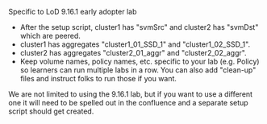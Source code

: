 Specific to LoD 9.16.1 early adopter lab
- After the setup script, cluster1 has "svmSrc" and cluster2 has "svmDst" which are peered.
- cluster1 has aggregates "cluster1_01_SSD_1" and "cluster1_02_SSD_1".
- cluster2 has aggregates "cluster2_01_aggr" and "cluster2_02_aggr".
- Keep volume names, policy names, etc. specific to your lab (e.g. <labname>Policy) so learners can run multiple labs in a row. You can also add "clean-up" files and instruct folks to run those if you want.

We are not limited to using the 9.16.1 lab, but if you want to use a different one it will need to be spelled out in the confluence and a separate setup script should get created.
